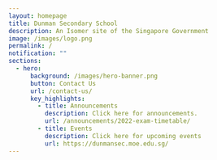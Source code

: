 ```yaml
---
layout: homepage
title: Dunman Secondary School
description: An Isomer site of the Singapore Government
image: /images/logo.png
permalink: /
notification: ""
sections:
  - hero:
      background: /images/hero-banner.png
      button: Contact Us
      url: /contact-us/
      key_highlights:
        - title: Announcements
          description: Click here for announcements.
          url: /announcements/2022-exam-timetable/
        - title: Events
          description: Click here for upcoming events
          url: https://dunmansec.moe.edu.sg/
---
```

